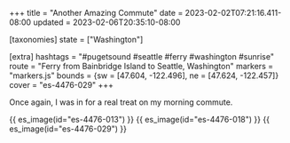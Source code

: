 +++
title = "Another Amazing Commute"
date = 2023-02-02T07:21:16.411-08:00
updated = 2023-02-06T20:35:10-08:00

[taxonomies]
state = ["Washington"]

[extra]
hashtags = "#pugetsound #seattle #ferry #washington #sunrise"
route = "Ferry from Bainbridge Island to Seattle, Washington"
markers = "markers.js"
bounds = {sw = [47.604, -122.496], ne = [47.624, -122.457]}
cover = "es-4476-029"
+++

Once again, I was in for a real treat on my morning commute.

<!-- more -->

{{ es_image(id="es-4476-013") }}
{{ es_image(id="es-4476-018") }}
{{ es_image(id="es-4476-029") }}
